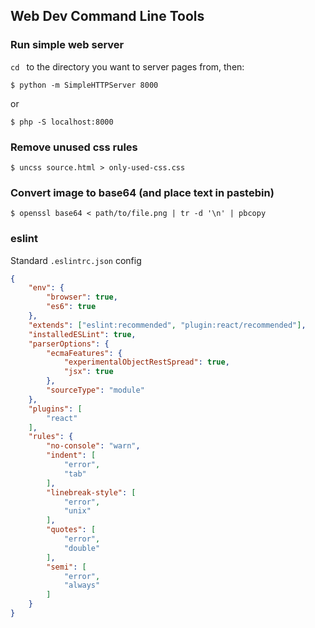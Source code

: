 
## Web Dev Command Line Tools

### Run simple web server

`cd	` to the directory you want to server pages from, then:

	$ python -m SimpleHTTPServer 8000
	
or

	$ php -S localhost:8000

### Remove unused css rules

	$ uncss source.html > only-used-css.css
	
### Convert image to base64 (and place text in pastebin)

	$ openssl base64 < path/to/file.png | tr -d '\n' | pbcopy
	
### eslint

Standard `.eslintrc.json` config

```json
{
    "env": {
        "browser": true,
        "es6": true
    },
    "extends": ["eslint:recommended", "plugin:react/recommended"],
    "installedESLint": true,
    "parserOptions": {
        "ecmaFeatures": {
            "experimentalObjectRestSpread": true,
            "jsx": true
        },
        "sourceType": "module"
    },
    "plugins": [
        "react"
    ],
    "rules": {
        "no-console": "warn",
        "indent": [
            "error",
            "tab"
        ],
        "linebreak-style": [
            "error",
            "unix"
        ],
        "quotes": [
            "error",
            "double"
        ],
        "semi": [
            "error",
            "always"
        ]
    }
}
```
